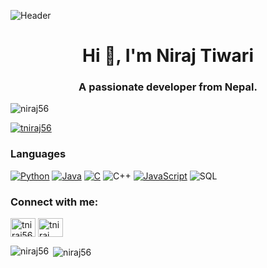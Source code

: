 ![Header](https://raw.githubusercontent.com/niraj56/niraj56/master/profile.gif)
<h1 align="center">Hi 👋, I'm Niraj Tiwari</h1>
<h3 align="center">A passionate developer from Nepal.</h3>

<p align="left"> <img src="https://komarev.com/ghpvc/?username=niraj56&label=Profile%20views&color=0e75b6&style=flat" alt="niraj56" /> </p>

<p align="left"> <a href="https://twitter.com/tniraj56" target="blank"><img src="https://img.shields.io/twitter/follow/tniraj56?logo=twitter&style=for-the-badge" alt="tniraj56" /></a> </p>

### Languages

[![Python](https://img.shields.io/badge/-Python-000?&logo=python)](https://github.com/niraj56?tab=repositories&q=&type=&language=python)
[![Java](https://img.shields.io/badge/-Java-000?&logo=Java&logoColor=007396)](https://github.com/niraj56?tab=repositories&q=&type=&language=java)
[![C](https://img.shields.io/badge/-C-000?&logo=C)](https://github.com/niraj56?tab=repositories&q=&type=&language=c)
![C++](https://img.shields.io/badge/-C++-000?&logo=c%2b%2b&logoColor=00599C)
[![JavaScript](https://img.shields.io/badge/-JavaScript-000?&logo=JavaScript&logoColor=ddc508)](https://github.com/niraj56?tab=repositories&q=&type=&language=javascript)
![SQL](https://img.shields.io/badge/-SQL-000?&logo=MySQL&logoColor=4479A1)

<h3 align="left">Connect with me:</h3>
<p align="left">
<a href="https://twitter.com/tniraj56" target="blank"><img align="center" src="https://cdn.jsdelivr.net/npm/simple-icons@3.0.1/icons/twitter.svg" alt="tniraj56" height="30" width="40" /></a>
<a href="https://linkedin.com/in/tniraj" target="blank"><img align="center" src="https://cdn.jsdelivr.net/npm/simple-icons@3.0.1/icons/linkedin.svg" alt="tniraj" height="30" width="40" /></a>
</p>

<p><img align="left" src="https://github-readme-stats.vercel.app/api/top-langs?username=niraj56&show_icons=true&locale=en&layout=compact" alt="niraj56" /></p>

<p>&nbsp;<img align="center" src="https://github-readme-stats.vercel.app/api?username=niraj56&show_icons=true&locale=en" alt="niraj56" /></p>
